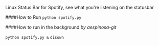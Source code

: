 
Linux Status Bar for Spotify, see what you're listening on the statusbar

####How to Run
`python spotify.py`

####How to run in the background *by aespinosa-git*

`python spotify.py &`
`disown`